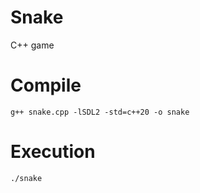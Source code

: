 # Snake
C++ game


# Compile
```
g++ snake.cpp -lSDL2 -std=c++20 -o snake
```

# Execution
```
./snake
```
